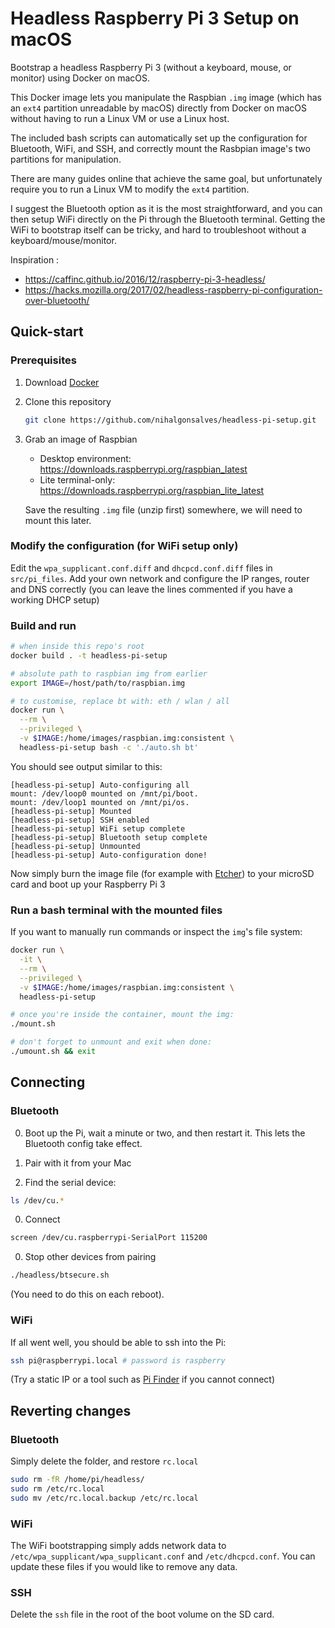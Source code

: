 # Headless Raspberry Pi 3 Setup on macOS

Bootstrap a headless Raspberry Pi 3 (without a keyboard, mouse, or monitor) using Docker on macOS.

This Docker image lets you manipulate the Raspbian `.img` image (which has an `ext4` partition unreadable by macOS) directly from Docker on macOS without having to run a Linux VM or use a Linux host.

The included bash scripts can automatically set up the configuration for Bluetooth, WiFi, and SSH, and correctly mount the Rasbpian image's two partitions for manipulation.

There are many guides online that achieve the same goal, but unfortunately require you to run a Linux VM to modify the `ext4` partition.

I suggest the Bluetooth option as it is the most straightforward, and you can then setup WiFi directly on the Pi through the Bluetooth terminal. Getting the WiFi to bootstrap itself can be tricky, and hard to troubleshoot without a keyboard/mouse/monitor.

Inspiration :

- https://caffinc.github.io/2016/12/raspberry-pi-3-headless/
- https://hacks.mozilla.org/2017/02/headless-raspberry-pi-configuration-over-bluetooth/


## Quick-start

### Prerequisites

1. Download [Docker](https://www.docker.com/community-edition#/download)

2. Clone this repository
    
    ```sh
    git clone https://github.com/nihalgonsalves/headless-pi-setup.git
    ```

3. Grab an image of Raspbian
    
    - Desktop environment: https://downloads.raspberrypi.org/raspbian_latest
    - Lite terminal-only: https://downloads.raspberrypi.org/raspbian_lite_latest

    Save the resulting `.img` file (unzip first) somewhere, we will need to mount this later.

### Modify the configuration (for WiFi setup only)

Edit the `wpa_supplicant.conf.diff` and `dhcpcd.conf.diff` files in `src/pi_files`. Add your own network and configure the IP ranges, router and DNS correctly (you can leave the lines commented if you have a working DHCP setup)

### Build and run

```sh
# when inside this repo's root
docker build . -t headless-pi-setup

# absolute path to raspbian img from earlier
export IMAGE=/host/path/to/raspbian.img

# to customise, replace bt with: eth / wlan / all
docker run \
  --rm \
  --privileged \
  -v $IMAGE:/home/images/raspbian.img:consistent \
  headless-pi-setup bash -c './auto.sh bt'
```

You should see output similar to this:

```
[headless-pi-setup] Auto-configuring all
mount: /dev/loop0 mounted on /mnt/pi/boot.
mount: /dev/loop1 mounted on /mnt/pi/os.
[headless-pi-setup] Mounted
[headless-pi-setup] SSH enabled
[headless-pi-setup] WiFi setup complete
[headless-pi-setup] Bluetooth setup complete
[headless-pi-setup] Unmounted
[headless-pi-setup] Auto-configuration done!
```

Now simply burn the image file (for example with [Etcher](https://etcher.io)) to your microSD card and boot up your Raspberry Pi 3

### Run a bash terminal with the mounted files

If you want to manually run commands or inspect the `img`'s file system:

```sh
docker run \
  -it \
  --rm \
  --privileged \
  -v $IMAGE:/home/images/raspbian.img:consistent \
  headless-pi-setup

# once you're inside the container, mount the img:
./mount.sh

# don't forget to unmount and exit when done:
./umount.sh && exit
```

## Connecting

### Bluetooth

0. Boot up the Pi, wait a minute or two, and then restart it. This lets the Bluetooth config take effect.

0. Pair with it from your Mac

0. Find the serial device:

  ```sh
  ls /dev/cu.*
  ```

0. Connect

  ```sh
  screen /dev/cu.raspberrypi-SerialPort 115200
  ```

0. Stop other devices from pairing

  ```sh
  ./headless/btsecure.sh
  ```
  
  (You need to do this on each reboot).


### WiFi

If all went well, you should be able to ssh into the Pi:

```sh
ssh pi@raspberrypi.local # password is raspberry
```

(Try a static IP or a tool such as [Pi Finder](https://github.com/adafruit/Adafruit-Pi-Finder) if you cannot connect)

## Reverting changes

### Bluetooth

Simply delete the folder, and restore `rc.local`

```sh
sudo rm -fR /home/pi/headless/
sudo rm /etc/rc.local
sudo mv /etc/rc.local.backup /etc/rc.local
```

### WiFi

The WiFi bootstrapping simply adds network data to `/etc/wpa_supplicant/wpa_supplicant.conf` and `/etc/dhcpcd.conf`. You can update these files if you would like to remove any data.

### SSH

Delete the `ssh` file in the root of the boot volume on the SD card.

